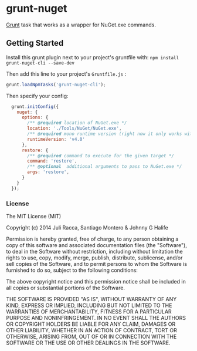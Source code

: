 grunt-nuget
===========

[Grunt][grunt] task that works as a wrapper for NuGet.exe commands.

## Getting Started

Install this grunt plugin next to your project's gruntfile with: `npm install grunt-nuget-cli --save-dev`

Then add this line to your project's `Gruntfile.js` :

```javascript
grunt.loadNpmTasks('grunt-nuget-cli');
```

Then specify your config:

```javascript
  grunt.initConfig({
    nuget: {
      options: {
        /** @required location of NuGet.exe */
        location: './Tools/NuGet/NuGet.exe',
        /** @required mono runtime version (right now it only works with mono) */
        runtimeVersion: 'v4.0'
      },
      restore: {
        /** @required command to execute for the given target */
        command: 'restore',
        /** @optional  additional arguments to pass to NuGet.exe */
        args: 'restore',
      }
    }
  });
```

[grunt]: https://github.com/cowboy/grunt

### License

The MIT License (MIT)

Copyright (c) 2014 Juli Racca, Santiago Montero &amp; Johnny G Halife

Permission is hereby granted, free of charge, to any person obtaining a copy of
this software and associated documentation files (the "Software"), to deal in
the Software without restriction, including without limitation the rights to
use, copy, modify, merge, publish, distribute, sublicense, and/or sell copies of
the Software, and to permit persons to whom the Software is furnished to do so,
subject to the following conditions:

The above copyright notice and this permission notice shall be included in all
copies or substantial portions of the Software.

THE SOFTWARE IS PROVIDED "AS IS", WITHOUT WARRANTY OF ANY KIND, EXPRESS OR
IMPLIED, INCLUDING BUT NOT LIMITED TO THE WARRANTIES OF MERCHANTABILITY, FITNESS
FOR A PARTICULAR PURPOSE AND NONINFRINGEMENT. IN NO EVENT SHALL THE AUTHORS OR
COPYRIGHT HOLDERS BE LIABLE FOR ANY CLAIM, DAMAGES OR OTHER LIABILITY, WHETHER
IN AN ACTION OF CONTRACT, TORT OR OTHERWISE, ARISING FROM, OUT OF OR IN
CONNECTION WITH THE SOFTWARE OR THE USE OR OTHER DEALINGS IN THE SOFTWARE.
